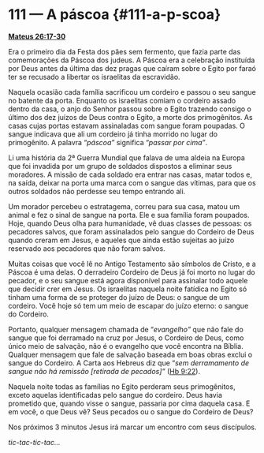 # 111 — A páscoa {#111-a-p-scoa}

[**Mateus 26:17-30**](http://bibliaonline.com.br/acf/mt/26/17-30)

Era o primeiro dia da Festa dos pães sem fermento, que fazia parte das comemorações da Páscoa dos judeus. A Páscoa era a celebração instituída por Deus antes da última das dez pragas que caíram sobre o Egito por faraó ter se recusado a libertar os israelitas da escravidão.

Naquela ocasião cada família sacrificou um cordeiro e passou o seu sangue no batente da porta. Enquanto os israelitas comiam o cordeiro assado dentro da casa, o anjo do Senhor passou sobre o Egito trazendo consigo o último dos dez juízos de Deus contra o Egito, a morte dos primogênitos. As casas cujas portas estavam assinaladas com sangue foram poupadas. O sangue indicava que ali um cordeiro já tinha morrido no lugar do primogênito. A palavra “_páscoa”_ significa “_passar por cima”_.

Li uma história da 2ª Guerra Mundial que falava de uma aldeia na Europa que foi invadida por um grupo de soldados dispostos a eliminar seus moradores. A missão de cada soldado era entrar nas casas, matar todos e, na saída, deixar na porta uma marca com o sangue das vítimas, para que os outros soldados não perdesse seu tempo entrando ali.

Um morador percebeu o estratagema, correu para sua casa, matou um animal e fez o sinal de sangue na porta. Ele e sua família foram poupados. Hoje, quando Deus olha para humanidade, vê duas classes de pessoas: os pecadores salvos, que foram assinalados pelo sangue do Cordeiro de Deus quando creram em Jesus, e aqueles que ainda estão sujeitas ao juízo reservado aos pecadores que não foram salvos.

Muitas coisas que você lê no Antigo Testamento são símbolos de Cristo, e a Páscoa é uma delas. O derradeiro Cordeiro de Deus já foi morto no lugar do pecador, e o seu sangue está agora disponível para assinalar todo aquele que decidir crer em Jesus. Os israelitas naquela noite fatídica no Egito só tinham uma forma de se proteger do juízo de Deus: o sangue de um cordeiro. Você hoje só tem um meio de escapar do juízo eterno: o sangue do Cordeiro.

Portanto, qualquer mensagem chamada de “_evangelho”_ que não fale do sangue que foi derramado na cruz por Jesus, o Cordeiro de Deus, como único meio de salvação, não é o evangelho que você encontra na Bíblia. Qualquer mensagem que fale de salvação baseada em boas obras exclui o sangue do Cordeiro. A Carta aos Hebreus diz que “_sem derramamento de sangue não há remissão [retirada de pecados]”_ ([Hb 9:22](http://bibliaonline.com.br/acf/hb/9/22)).

Naquela noite todas as famílias no Egito perderam seus primogênitos, exceto aquelas identificadas pelo sangue do cordeiro. Deus havia prometido que, quando visse o sangue, passaria por cima daquela casa. E em você, o que Deus vê? Seus pecados ou o sangue do Cordeiro de Deus?

Nos próximos 3 minutos Jesus irá marcar um encontro com seus discípulos.

_tic-tac-tic-tac..._